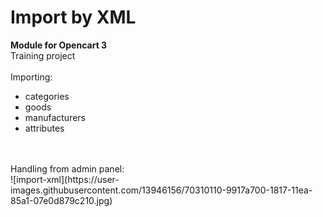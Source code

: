 # Import by XML
**Module for Opencart 3**
<br>Training project<br><br>
Importing:
 - categories
 - goods
 - manufacturers
 - attributes
<br>
<br>
Handling from admin panel:
<br>
![import-xml](https://user-images.githubusercontent.com/13946156/70310110-9917a700-1817-11ea-85a1-07e0d879c210.jpg)
